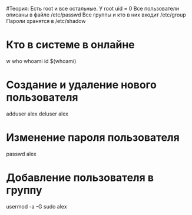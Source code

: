 #Теория:
Есть root и все остальные. У root uid = 0
Все пользователи описаны в файле /etc/passwd
Все группы и кто в них входит /etc/group
Пароли хранятся в /etc/shadow

# Кто в системе в онлайне
w
who
whoami
id $(whoami)

# Создание и удаление нового пользователя
adduser alex
deluser alex

# Изменение пароля пользователя
passwd alex

# Добавление пользователя в группу
usermod -a -G sudo alex


